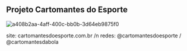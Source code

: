 ## Projeto Cartomantes do Esporte

![a408b2aa-4aff-400c-bb0b-3d64eb9875f0](https://github.com/user-attachments/assets/4a550c40-045a-4f4b-bc2f-0f01526862bd)


site: cartomantesdoesporte.com.br
/n
redes: @cartomantesdoesporte / @cartomantesdabola


